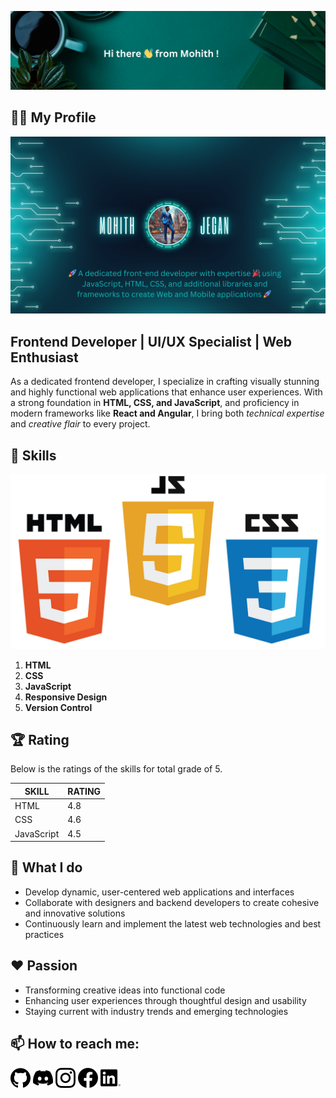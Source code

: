 ![Welcome Message](main.png)

<!--
**MohithJegan/MohithJegan** is a ✨ _special_ ✨ repository because its `README.md` (this file) appears on your GitHub profile.

Here are some ideas to get you started:

- 🔭 I’m currently working on ...
- 🌱 I’m currently learning ...
- 👯 I’m looking to collaborate on ...
- 🤔 I’m looking for help with ...
- 💬 Ask me about ...
- 📫 How to reach me: ...
- 😄 Pronouns: ...
- ⚡ Fun fact: ...
-->
## 🧑‍💼 My Profile
![My Profile](profile.png)

## Frontend Developer | UI/UX Specialist | Web Enthusiast

As a dedicated frontend developer, I specialize in crafting visually stunning and highly functional web applications that enhance user experiences. With a strong foundation in **HTML, CSS, and JavaScript**, and proficiency in modern frameworks like **React and Angular**, I bring both _technical expertise_ and _creative flair_ to every project.

## 🏅 Skills
![Skill](skills.jpg)
1. **HTML**
2. **CSS**
3. **JavaScript**
4. **Responsive Design**
5. **Version Control**

## 🏆 Rating
Below is the ratings of the skills for total grade of 5.

| SKILL      |   RATING     |
|----------- |------------- |
| HTML       |    4.8       |
| CSS        |    4.6       |
| JavaScript |    4.5       |


## 💼 What I do

- Develop dynamic, user-centered web applications and interfaces
- Collaborate with designers and backend developers to create cohesive and innovative solutions
- Continuously learn and implement the latest web technologies and best practices

## ❤️ Passion

- Transforming creative ideas into functional code
- Enhancing user experiences through thoughtful design and usability
- Staying current with industry trends and emerging technologies

## 📫 How to reach me: 
[![Github](github.png)](https://github.com/MohithJegan) 
[![Discord](discord.png)](https://discord.com/channels/@me) 
[![Instagram](instagram.png)](https://www.instagram.com/) 
[![Facebook](facebook.png)](https://www.facebook.com/) 
[![LinkedIn](linkedin.png)](https://ca.linkedin.com/) 
